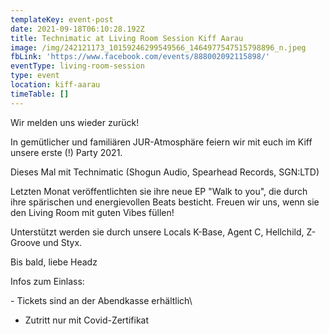 ```yaml
---
templateKey: event-post
date: 2021-09-18T06:10:28.192Z
title: Technimatic at Living Room Session Kiff Aarau
image: /img/242121173_10159246299549566_1464977547515798896_n.jpeg
fbLink: 'https://www.facebook.com/events/888002092115898/'
eventType: living-room-session
type: event
location: kiff-aarau
timeTable: []
---
```


Wir melden uns wieder zurück!

In gemütlicher und familiären JUR-Atmosphäre feiern wir mit euch im Kiff unsere erste (!) Party 2021.

Dieses Mal mit Technimatic (Shogun Audio, Spearhead Records, SGN:LTD)

Letzten Monat veröffentlichten sie ihre neue EP "Walk to you", die durch ihre spärischen und energievollen Beats besticht. Freuen wir uns, wenn sie den Living Room mit guten Vibes füllen!

Unterstützt werden sie durch unsere Locals K-Base, Agent C, Hellchild, Z-Groove und Styx.

Bis bald, liebe Headz

Infos zum Einlass:

\- Tickets sind an der Abendkasse erhältlich\

- Zutritt nur mit Covid-Zertifikat
